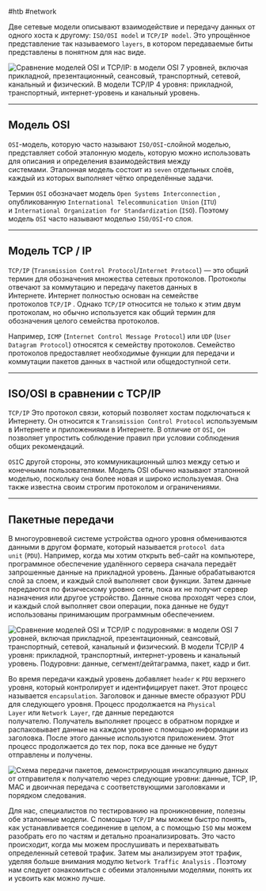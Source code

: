 #htb #network 

Две сетевые модели описывают взаимодействие и передачу данных от одного хоста к другому: `ISO/OSI model` и `TCP/IP model`. Это упрощённое представление так называемого `layers`, в котором передаваемые биты представлены в понятном для нас виде.

![Сравнение моделей OSI и TCP/IP: в модели OSI 7 уровней, включая прикладной, презентационный, сеансовый, транспортный, сетевой, канальный и физический. В модели TCP/IP 4 уровня: прикладной, транспортный, интернет-уровень и канальный уровень.](https://academy.hackthebox.com/storage/modules/34/redesigned/net_models4.png)

---

## Модель OSI

`OSI`-модель, которую часто называют `ISO/OSI`-слойной моделью, представляет собой эталонную модель, которую можно использовать для описания и определения взаимодействия между системами. Эталонная модель состоит из `seven` отдельных слоёв, каждый из которых выполняет чётко определённые задачи.

Термин `OSI` обозначает модель `Open Systems Interconnection` , опубликованную `International Telecommunication Union` (`ITU`) и `International Organization for Standardization` (`ISO`). Поэтому модель `OSI` часто называют моделью `ISO/OSI`-го слоя.

---

## Модель TCP / IP

`TCP/IP` (`Transmission Control Protocol`/`Internet Protocol`) — это общий термин для обозначения множества сетевых протоколов. Протоколы отвечают за коммутацию и передачу пакетов данных в Интернете. Интернет полностью основан на семействе протоколов `TCP/IP` . Однако `TCP/IP` относится не только к этим двум протоколам, но обычно используется как общий термин для обозначения целого семейства протоколов.

Например, `ICMP` (`Internet Control Message Protocol`) или `UDP` (`User Datagram Protocol`) относятся к семейству протоколов. Семейство протоколов предоставляет необходимые функции для передачи и коммутации пакетов данных в частной или общедоступной сети.

---

## ISO/OSI в сравнении с TCP/IP

`TCP/IP` Это протокол связи, который позволяет хостам подключаться к Интернету. Он относится к `Transmission Control Protocol` используемым в Интернете и приложениями в Интернете. В отличие от `OSI`, он позволяет упростить соблюдение правил при условии соблюдения общих рекомендаций.

`OSI`С другой стороны, это коммуникационный шлюз между сетью и конечными пользователями. Модель OSI обычно называют эталонной моделью, поскольку она более новая и широко используемая. Она также известна своим строгим протоколом и ограничениями.

---

## Пакетные передачи

В многоуровневой системе устройства одного уровня обмениваются данными в другом формате, который называется `protocol data unit` (`PDU`). Например, когда мы хотим открыть веб-сайт на компьютере, программное обеспечение удалённого сервера сначала передаёт запрошенные данные на прикладной уровень. Данные обрабатываются слой за слоем, и каждый слой выполняет свои функции. Затем данные передаются по физическому уровню сети, пока их не получит сервер назначения или другое устройство. Данные снова проходят через слои, и каждый слой выполняет свои операции, пока данные не будут использованы принимающим программным обеспечением.

![Сравнение моделей OSI и TCP/IP с подуровнями: в модели OSI 7 уровней, включая прикладной, презентационный, сеансовый, транспортный, сетевой, канальный и физический. В модели TCP/IP 4 уровня: прикладной, транспортный, интернет-уровень и канальный уровень. Подуровни: данные, сегмент/дейтаграмма, пакет, кадр и бит.](https://academy.hackthebox.com/storage/modules/34/redesigned/net_models_pdu2.png)

Во время передачи каждый уровень добавляет `header` к `PDU` верхнего уровня, который контролирует и идентифицирует пакет. Этот процесс называется `encapsulation`. Заголовок и данные вместе образуют PDU для следующего уровня. Процесс продолжается на `Physical Layer` или `Network Layer`, где данные передаются получателю. Получатель выполняет процесс в обратном порядке и распаковывает данные на каждом уровне с помощью информации из заголовка. После этого данные используются приложением. Этот процесс продолжается до тех пор, пока все данные не будут отправлены и получены.

![Схема передачи пакетов, демонстрирующая инкапсуляцию данных от отправителя к получателю через следующие уровни: данные, TCP, IP, MAC и двоичная передача с соответствующими заголовками и порядком следования.](https://academy.hackthebox.com/storage/modules/34/packet_transfer.png)

Для нас, специалистов по тестированию на проникновение, полезны обе эталонные модели. С помощью `TCP/IP` мы можем быстро понять, как устанавливается соединение в целом, а с помощью `ISO` мы можем разобрать его по частям и детально проанализировать. Это часто происходит, когда мы можем прослушивать и перехватывать определенный сетевой трафик. Затем мы анализируем этот трафик, уделяя больше внимания модулю `Network Traffic Analysis` . Поэтому нам следует ознакомиться с обеими эталонными моделями, понять их и усвоить как можно лучше.